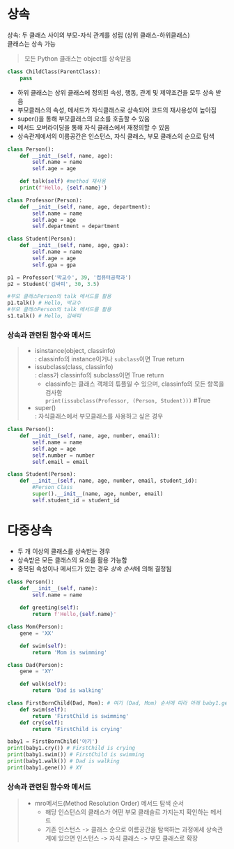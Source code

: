 # 상속
상속: 두 클래스 사이의 부모-자식 관계를 성립 (상위 클래스-하위클래스)  
클래스는 상속 가능  
> 모든 Python 클래스는 object를 상속받음

```python
class ChildClass(ParentClass):
    pass
```
- 하위 클래스는 상위 클래스에 정의된 속성, 행동, 관계 및 제약조건을 모두 상속 받음  
- 부모클래스의 속성, 메서드가 자식클래스로 상속되어 코드의 재사용성이 높아짐  
- super()을 통해 부모클래스의 요소를 호출할 수 있음  
- 메서드 오버라이딩을 통해 자식 클래스에서 재정의할 수 있음
- 상속관계에서의 이름공간은 인스턴스, 자식 클래스, 부모 클래스의 순으로 탐색
```python
class Person():
    def __init__(self, name, age): 
        self.name = name
        self.age = age

    def talk(self) #method 재사용
    print(f'Hello, {self.name}')

class Professor(Person):
    def __init__(self, name, age, department):
        self.name = name
        self.age = age
        self.department = department

class Student(Person):
    def __init__(self, name, age, gpa):
        self.name = name
        self.age = age
        self.gpa = gpa

p1 = Professor('박교수', 39, '컴퓨터공학과')
p2 = Student('김싸피', 30, 3.5)

#부모 클래스Person의 talk 메서드를 활용
p1.talk() # Hello, 박교수
#부모 클래스Person의 talk 메서드를 활용
s1.talk() # Hello, 김싸피
``` 

### 상속과 관련된 함수와 메서드
> - isinstance(object, classinfo)  
: classinfo의 instance이거나 `subclass`이면 True return
> - issubclass(class, classinfo)  
: class가 classinfo의 subclass이면 True return
>   - classinfo는 클래스 객체의 튜플일 수 있으며, classinfo의 모든 항목을 검사함  
`print(issubclass(Professor, (Person, Student)))` #True
> - super()  
: 자식클래스에서 부모클래스를 사용하고 싶은 경우
```python
class Person():
    def __init__(self, name, age, number, email): 
        self.name = name
        self.age = age
        self.number = number
        self.email = email

class Student(Person):
    def __init__(self, name, age, number, email, student_id):
        #Person Class
        super().__init__(name, age, number, email)
        self.student_id = student_id
```
# 다중상속
- 두 개 이상의 클래스를 상속받는 경우  
- 상속받은 모든 클래스의 요소를 활용 가능함  
- 중복된 속성이나 메서드가 있는 경우 *상속 순서*에 의해 결정됨  
```python
class Person():
    def __init__(self, name): 
        self.name = name
    
    def greeting(self):
        return f'Hello,{self.name}'

class Mom(Person):
    gene = 'XX'

    def swim(self):
        return 'Mom is swimming'

class Dad(Person):
    gene = 'XY'

    def walk(self):
        return 'Dad is walking'

class FirstBornChild(Dad, Mom): # 여기 (Dad, Mom) 순서에 따라 아래 baby1.gene()의 상속 요소가 달라짐 (XX일까 XY일까?) >> Dad가 먼저니까 XY! Mom이 먼저오면 XX! 
    def swim(self):
        return 'FirstChild is swimming'
    def cry(self):
        return 'FirstChild is crying'

baby1 = FirstBornChild('아기')
print(baby1.cry()) # FirstChild is crying
print(baby1.swim()) # FirstChild is swimming
print(baby1.walk()) # Dad is walking
print(baby1.gene()) # XY
```

### 상속과 관련된 함수와 메서드
> - mro메서드(Method Resolution Order) 메서드 탐색 순서 
>   - 해당 인스턴스의 클래스가 어떤 부모 클래슬르 가지는지 확인하는 메서드
>   - 기존 인스턴스 -> 클래스 순으로 이름공간을 탐색하는 과정에세 상속관계에 있으면 인스턴스 -> 자식 클래스 -> 부모 클래스로 확장



